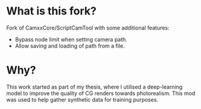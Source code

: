 # What is this fork?
Fork of CamxxCore/ScriptCamTool with some additional features:
- Bypass node limit when setting camera path.
- Allow saving and loading of path from a file.

# Why?
This work started as part of my thesis, where I utilised a deep-learning model to improve the quality of CG renders towards photorealism. This mod was used to help gather synthetic data for training purposes.
